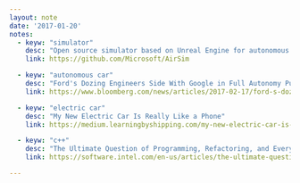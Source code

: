 ```yaml
---
layout: note
date: '2017-01-20'
notes:
  - keyw: "simulator"
    desc: "Open source simulator based on Unreal Engine for autonomous vehicles from Microsoft AI & Research"
    link: https://github.com/Microsoft/AirSim

  - keyw: "autonomous car"
    desc: "Ford's Dozing Engineers Side With Google in Full Autonomy Push"
    link: https://www.bloomberg.com/news/articles/2017-02-17/ford-s-dozing-engineers-side-with-google-in-full-autonomy-push

  - keyw: "electric car"
    desc: "My New Electric Car Is Really Like a Phone"
    link: https://medium.learningbyshipping.com/my-new-electric-car-is-really-like-a-phone-69ddd0be70eb#.vb6y2xuct

  - keyw: "c++"
    desc: "The Ultimate Question of Programming, Refactoring, and Everything"
    link: https://software.intel.com/en-us/articles/the-ultimate-question-of-programming-refactoring-and-everything

---
```


